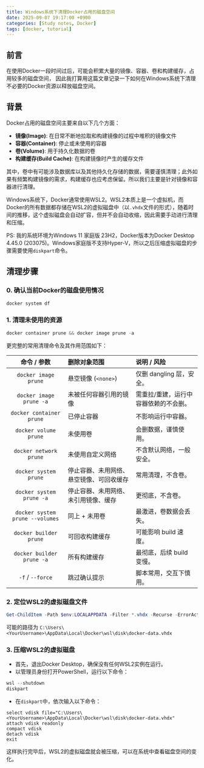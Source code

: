 ```yaml
---
title: Windows系统下清理Docker占用的磁盘空间
date: 2025-09-07 19:17:00 +0900
categories: [Study notes, Docker]
tags: [docker, tutorial]
---
```


## 前言

在使用Docker一段时间过后，可能会积累大量的镜像、容器、卷和构建缓存，占用较多的磁盘空间， 因此我打算用这篇文章记录一下如何在Windows系统下清理不必要的Docker资源以释放磁盘空间。

## 背景

Docker占用的磁盘空间主要来自以下几个方面：

- **镜像(Image)**: 在日常不断地拉取和构建镜像的过程中堆积的镜像文件
- **容器(Container)**: 停止或未使用的容器
- **卷(Volume)**: 用于持久化数据的卷
- **构建缓存(Build Cache)**: 在构建镜像时产生的缓存文件

其中，卷中有可能涉及数据库以及其他持久化存储的数据，需要谨慎清理；此外如果有频繁构建镜像的需求，构建缓存也应考虑保留。所以我们主要是针对镜像和容器进行清理。

Windows系统下，Docker通常使用WSL2。WSL2本质上是一个虚拟机，而Docker的所有数据都存储在WSL2的虚拟磁盘中（以`.vhdx`文件的形式），随着时间的推移，这个虚拟磁盘会自动扩容，但并不会自动收缩，因此需要手动进行清理和压缩。

PS: 我的系统环境为Windows 11 家庭版 23H2，Docker版本为Docker Desktop 4.45.0 (203075)。Windows家庭版不支持Hyper-V，所以之后压缩虚拟磁盘的步骤需要使用`diskpart`命令。

## 清理步骤

### 0. 确认当前Docker的磁盘使用情况

```powershell
docker system df
```

### 1. 清理未使用的资源

```powershell
docker container prune && docker image prune -a
```

更完整的常用清理命令及其作用范围如下：

| 命令 / 参数 | 删除对象范围 | 说明 / 风险 |
| :---: | :--- | :--- |
| `docker image prune` | 悬空镜像 (`<none>`) | 仅删 dangling 层，安全。 |
| `docker image prune -a` | 未被任何容器引用的镜像 | 需重拉/重建，运行中容器依赖的不会删。 |
| `docker container prune` | 已停止容器 | 不影响运行中容器。 |
| `docker volume prune` | 未使用卷 | 会删数据，谨慎使用。 |
| `docker network prune` | 未使用自定义网络 | 不含默认网络，一般安全。 |
| `docker system prune` | 停止容器、未用网络、悬空镜像、可回收缓存 | 常用清理，不含卷。 |
| `docker system prune -a` | 停止容器、未用网络、未引用镜像、缓存 | 更彻底，不含卷。 |
| `docker system prune --volumes` | 同上 + 未用卷 | 最激进，卷数据会丢失。 |
| `docker builder prune` | 可回收构建缓存 | 可能影响 build 速度。 |
| `docker builder prune -a` | 所有构建缓存 | 最彻底，后续 build 变慢。 |
| `-f` / `--force` | 跳过确认提示 | 脚本常用，交互下慎用。 |


### 2. 定位WSL2的虚拟磁盘文件

```powershell
Get-ChildItem -Path $env:LOCALAPPDATA -Filter *.vhdx -Recurse -ErrorAction SilentlyContinue
```

可能的路径为 `C:\Users\<YourUsername>\AppData\Local\Docker\wsl\disk\docker-data.vhdx`

### 3. 压缩WSL2的虚拟磁盘

- 首先，退出Docker Desktop，确保没有任何WSL2实例在运行。
- 以管理员身份打开PowerShell，运行以下命令：

```powershell
wsl --shutdown
diskpart
```

- 在`diskpart`中，依次输入以下命令：

```plaintext
select vdisk file="C:\Users\<YourUsername>\AppData\Local\Docker\wsl\disk\docker-data.vhdx"
attach vdisk readonly
compact vdisk
detach vdisk
exit
```

这样执行完毕后，WSL2的虚拟磁盘就会被压缩，可以在系统中查看磁盘空间的变化。
